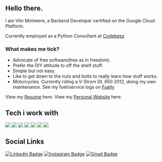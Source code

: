 ## Hello there.

I am Vito Minheere, a Backend Developer certified on the Google Cloud Platform.

Currently employed as a Python Consultant at [Codebeez](https://www.incentro.com/)

### What makes me tick?

- Advocate of free software(free as in freedom).
- Prefer the DIY attitude to off the shelf stuff.
- Simple but not easy.
- Like to get down to the nuts and bolts to really learn how stuff works.
- Motorcycles. Currently riding a V-Strom DL 650 2012, doing my own maintenance. See my fuel/service logs on [Fuelly](https://www.fuelly.com/motorcycle/suzuki/dl650a_v-strom_abs/2012/baashaag/1017451)


View my [Resume](https://github.com/VitoMinheere/VitoMinheere/blob/master/resume/resume.pdf) here.
View my [Personal Website](https://vitominheere.com) here.


## Tech i work with

![](https://img.shields.io/badge/OS-Linux-informational?style=flat&logo=linux&logoColor=white&color=2bbc8a)
![](https://img.shields.io/badge/Code-Python-informational?style=flat&logo=python&logoColor=white&color=2bbc8a)
![](https://img.shields.io/badge/Shell-Bash-informational?style=flat&logo=gnu-bash&logoColor=white&color=2bbc8a)
![](https://img.shields.io/badge/Tools-Vim-informational?style=flat&logo=vim&logoColor=white&color=2bbc8a)
![](https://img.shields.io/badge/Tools-Docker-informational?style=flat&logo=docker&logoColor=white&color=2bbc8a)
![](https://img.shields.io/badge/Tools-Git-informational?style=flat&logo=git&logoColor=white&color=2bbc8a)
![](https://img.shields.io/badge/Cloud-Google-informational?style=flat&logo=google&logoColor=white&color=2bbc8a)

## Social Links

[![Linkedin Badge](https://img.shields.io/badge/-VitoMinheere-blue?style=flat-square&logo=Linkedin&logoColor=white&link=https://www.linkedin.com/in/VitoMinheere/)](https://www.linkedin.com/in/VitoMinheere/)
[![Instagram Badge](https://img.shields.io/badge/-Vito-purple?style=flat-square&logo=instagram&logoColor=white&link=https://instagram.com/kapitein_kruishef/)](https://www.instagram.com/kapitein_kruishef/)
[![Gmail Badge](https://img.shields.io/badge/-vitominheere@gmail.com-c14438?style=flat-square&logo=Gmail&logoColor=white&link=mailto:vitominheere@gmail.com)](mailto:vitominheere@gmail.com)


